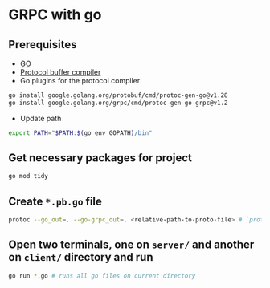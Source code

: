 # GRPC with go

## Prerequisites

- [GO](https://go.dev/doc/install)
- [Protocol buffer compiler](https://grpc.io/docs/protoc-installation/)
- Go plugins for the protocol compiler

```bash
go install google.golang.org/protobuf/cmd/protoc-gen-go@v1.28
go install google.golang.org/grpc/cmd/protoc-gen-go-grpc@v1.2
```

- Update path
```bash
export PATH="$PATH:$(go env GOPATH)/bin"
```

## Get necessary packages for project

```bash
go mod tidy
```

## Create `*.pb.go` file

```bash
protoc --go_out=. --go-grpc_out=. <relative-path-to-proto-file> # `proto/greet.progo` for this project
```

## Open two terminals, one on `server/` and another on `client/` directory and run

```bash
go run *.go # runs all go files on current directory
```
